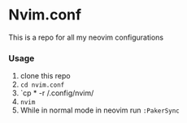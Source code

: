 # Nvim.conf

This is a repo for all my neovim configurations

### Usage

1. clone this repo
1. `cd nvim.conf`
1. `cp * -r /.config/nvim/
1. `nvim`
1. While in normal mode in neovim run `:PakerSync`
